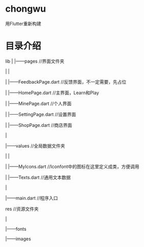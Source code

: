 # chongwu

用Flutter重新构建

# 目录介绍

lib
|
|——pages         //界面文件夹

|   |

|   |——FeedbackPage.dart    //反馈界面，不一定需要，先占位

|   |——HomePage.dart        //主界面，Learn和Play

|   |——MinePage.dart        //个人界面

|   |——SettingPage.dart     //设置界面

|   |——ShopPage.dart        //商店界面

|

|——values       //全局数据文件夹

|   |

|   |——MyIcons.dart         //Iconfont中的图标在这里定义成类，方便调用

|   |——Texts.dart           //通用文本数据

|

|——main.dart    //程序入口



res             //资源文件夹

|

|——fonts

|——images


